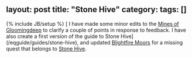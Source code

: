 layout: post
title: "Stone Hive"
category: 
tags: []
---
{% include JB/setup %}
[
I have made some minor edits to the [Mines of Gloomingdeep](/eqguide/guides/mines-of-gloomingdeep) to clarify a couple of points in response to feedback.  I have also create a first version of the guide to Stone Hive](/eqguide/guides/stone-hive), and updated [Blightfire Moors](/eqguide/guides/blightfire-moors) for a missing quest that belongs to [Stone Hive](/eqguide/guides/stone-hive).